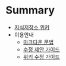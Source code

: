 # Summary

* [지식저장소 위키](README.md)
* 이용안내
  * [마크다운 문법](guides/markdown-syntax.md)
  * [수정 제안 가이드](guides/howto-edit.md)
  * [위키 수정 가이드](guides/wiki-edit-guide.md)
